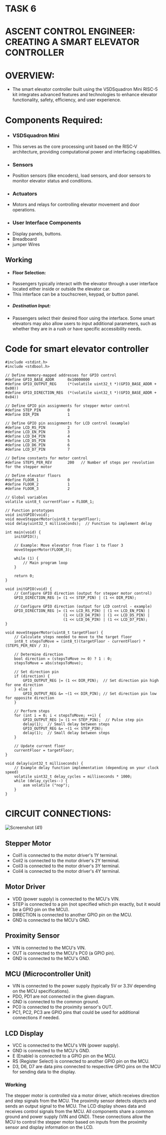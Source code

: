 # TASK 6
# ASCENT CONTROL ENGINEER: CREATING A SMART ELEVATOR CONTROLLER
# OVERVIEW:
- The smart elevator controller built using the VSDSquadron Mini RISC-5 kit integrates advanced features and technologies to enhance elevator functionality, safety, efficiency, and user experience.
# Components Required:
- ### VSDSquadron Mini ###
- This serves as the core processing unit based on the RISC-V architecture, providing computational power and interfacing capabilities.
- ### Sensors
-  Position sensors (like encoders), load sensors, and door sensors to monitor elevator status and conditions.
- ### Actuators
-  Motors and relays for controlling elevator movement and door operations.
- ### User Interface Components
-  Display panels, buttons.
-  Breadboard
-  jumper Wires
## Working
- #### Floor Selection:
-  Passengers typically interact with the elevator through a user interface located either inside or outside the elevator car.
- This interface can be a touchscreen, keypad, or button panel.
- ##### Destination Input:
- Passengers select their desired floor using the interface. Some smart elevators may also allow users to input additional parameters, such as whether they are in a rush or have specific accessibility needs.
# Code for smart elevator controller
```
#include <stdint.h>
#include <stdbool.h>

// Define memory-mapped addresses for GPIO control
#define GPIO_BASE_ADDR      0x10000000
#define GPIO_OUTPUT_REG     (*(volatile uint32_t *)(GPIO_BASE_ADDR + 0x00))
#define GPIO_DIRECTION_REG  (*(volatile uint32_t *)(GPIO_BASE_ADDR + 0x04))

// Define GPIO pin assignments for stepper motor control
#define STEP_PIN            0
#define DIR_PIN             1

// Define GPIO pin assignments for LCD control (example)
#define LCD_RS_PIN          2
#define LCD_EN_PIN          3
#define LCD_D4_PIN          4
#define LCD_D5_PIN          5
#define LCD_D6_PIN          6
#define LCD_D7_PIN          7

// Define constants for motor control
#define STEPS_PER_REV       200   // Number of steps per revolution for the stepper motor

// Define elevator floors
#define FLOOR_1             0
#define FLOOR_2             1
#define FLOOR_3             2

// Global variables
volatile uint8_t currentFloor = FLOOR_1;

// Function prototypes
void initGPIO(void);
void moveStepperMotor(uint8_t targetFloor);
void delay(uint32_t milliseconds);  // Function to implement delay

int main(void) {
    initGPIO();

    // Example: Move elevator from floor 1 to floor 3
    moveStepperMotor(FLOOR_3);

    while (1) {
        // Main program loop
    }

    return 0;
}

void initGPIO(void) {
    // Configure GPIO direction (output for stepper motor control)
    GPIO_DIRECTION_REG |= (1 << STEP_PIN) | (1 << DIR_PIN);

    // Configure GPIO direction (output for LCD control - example)
    GPIO_DIRECTION_REG |= (1 << LCD_RS_PIN) | (1 << LCD_EN_PIN) |
                          (1 << LCD_D4_PIN) | (1 << LCD_D5_PIN) |
                          (1 << LCD_D6_PIN) | (1 << LCD_D7_PIN);
}

void moveStepperMotor(uint8_t targetFloor) {
    // Calculate steps needed to move to the target floor
    int8_t stepsToMove = (int8_t)(targetFloor - currentFloor) * (STEPS_PER_REV / 3);

    // Determine direction
    bool direction = (stepsToMove >= 0) ? 1 : 0;
    stepsToMove = abs(stepsToMove);

    // Set direction pin
    if (direction) {
        GPIO_OUTPUT_REG |= (1 << DIR_PIN);  // Set direction pin high for one direction
    } else {
        GPIO_OUTPUT_REG &= ~(1 << DIR_PIN); // Set direction pin low for opposite direction
    }

    // Perform steps
    for (int i = 0; i < stepsToMove; ++i) {
        GPIO_OUTPUT_REG |= (1 << STEP_PIN);  // Pulse step pin
        delay(1);  // Small delay between steps
        GPIO_OUTPUT_REG &= ~(1 << STEP_PIN);
        delay(1);  // Small delay between steps
    }

    // Update current floor
    currentFloor = targetFloor;
}

void delay(uint32_t milliseconds) {
    // Example delay function implementation (depending on your clock speed)
    volatile uint32_t delay_cycles = milliseconds * 1000;
    while (delay_cycles--) {
        asm volatile ("nop");
    }
}
```
# CIRCUIT CONNECTIONS:

![Screenshot (41)](https://github.com/Nithishv26-git/vsdsquadronmini/assets/173581404/6ab01378-37a2-4fe5-9c57-91169de6fb6c)

## Stepper Motor
- Coil1 is connected to the motor driver's 1Y terminal.
- Coil2 is connected to the motor driver's 2Y terminal.
- Coil3 is connected to the motor driver's 3Y terminal.
- Coil4 is connected to the motor driver's 4Y terminal.
## Motor Driver
- VDD (power supply) is connected to the MCU's VIN.
- STEP is connected to a pin (not specified which pin exactly, but it would be a GPIO pin on the MCU).
- DIRECTION is connected to another GPIO pin on the MCU.
- GND is connected to the MCU's GND.
## Proximity Sensor
- VIN is connected to the MCU's VIN.
- OUT is connected to the MCU's PC0 (a GPIO pin).
- GND is connected to the MCU's GND.
## MCU (Microcontroller Unit)
- VIN is connected to the power supply (typically 5V or 3.3V depending on the MCU specifications).
- PDO, PD1 are not connected in the given diagram.
- GND is connected to the common ground.
- PC0 is connected to the proximity sensor's OUT.
- PC1, PC2, PC3 are GPIO pins that could be used for additional connections if needed.
## LCD Display
- VCC is connected to the MCU's VIN (power supply).
- GND is connected to the MCU's GND.
- E (Enable) is connected to a GPIO pin on the MCU.
- RS (Register Select) is connected to another GPIO pin on the MCU.
- D3, D6, D7 are data pins connected to respective GPIO pins on the MCU for sending data to the display.
### Working
The stepper motor is controlled via a motor driver, which receives direction and step signals from the MCU.
The proximity sensor detects objects and sends an output signal to the MCU.
The LCD display shows data and receives control signals from the MCU.
All components share a common ground and power supply (VIN and GND).
These connections allow the MCU to control the stepper motor based on inputs from the proximity sensor and display information on the LCD.
